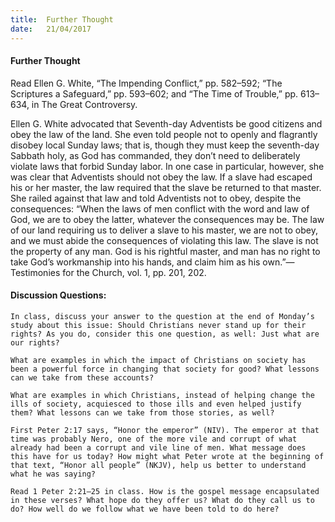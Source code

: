 ```yaml
---
title:  Further Thought
date:   21/04/2017
---
```


#### Further Thought

Read Ellen G. White, “The Impending Conflict,” pp. 582–592; “The Scriptures a Safeguard,” pp. 593–602; and “The Time of Trouble,” pp. 613–634, in The Great Controversy. 

Ellen G. White advocated that Seventh-day Adventists be good citizens and obey the law of the land. She even told people not to openly and flagrantly disobey local Sunday laws; that is, though they must keep the seventh-day Sabbath holy, as God has commanded, they don’t need to deliberately violate laws that forbid Sunday labor. In one case in particular, however, she was clear that Adventists should not obey the law. If a slave had escaped his or her master, the law required that the slave be returned to that master. She railed against that law and told Adventists not to obey, despite the consequences: “When the laws of men conflict with the word and law of God, we are to obey the latter, whatever the consequences may be. The law of our land requiring us to deliver a slave to his master, we are not to obey, and we must abide the consequences of violating this law. The slave is not the property of any man. God is his rightful master, and man has no right to take God’s workmanship into his hands, and claim him as his own.”—Testimonies for the Church, vol. 1, pp. 201, 202.

#### Discussion Questions:

`In class, discuss your answer to the question at the end of Monday’s study about this issue: Should Christians never stand up for their rights? As you do, consider this one question, as well: Just what are our rights?`

`What are examples in which the impact of Christians on society has been a powerful force in changing that society for good? What lessons can we take from these accounts?`

`What are examples in which Christians, instead of helping change the ills of society, acquiesced to those ills and even helped justify them? What lessons can we take from those stories, as well?`

`First Peter 2:17 says, “Honor the emperor” (NIV). The emperor at that time was probably Nero, one of the more vile and corrupt of what already had been a corrupt and vile line of men. What message does this have for us today? How might what Peter wrote at the beginning of that text, “Honor all people” (NKJV), help us better to understand what he was saying?`

`Read 1 Peter 2:21–25 in class. How is the gospel message encapsulated in these verses? What hope do they offer us? What do they call us to do? How well do we follow what we have been told to do here?`